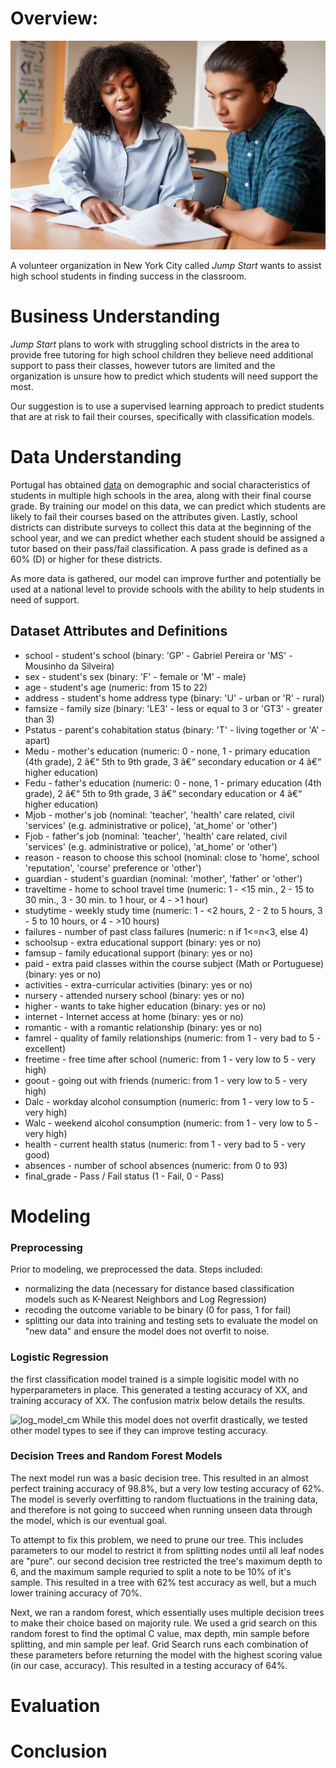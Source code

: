# Overview:

![volunteer_pic](/images/volunteer_pic.jpg)

A volunteer organization in New York City called *Jump Start* wants to assist high school students in finding success in the classroom.

# Business Understanding

*Jump Start* plans to work with struggling school districts in the area to provide free tutoring for high school children they believe need additional support to pass their classes, however tutors are limited and the organization is unsure how to predict which students will need support the most.

Our suggestion is to use a supervised learning approach to predict students that are at risk to fail their courses, specifically with classification models. 

# Data Understanding

Portugal has obtained [data](https://www.kaggle.com/impapan/student-performance-data-set) on demographic and social characteristics of students in multiple high schools in the area, along with their final course grade. By training our model on this data, we can predict which students are likely to fail their courses based on the attributes given. Lastly, school districts can distribute surveys to collect this data at the beginning of the school year, and we can predict whether each student should be assigned a tutor based on their pass/fail classification. A pass grade is defined as a 60% (D) or higher for these districts.

As more data is gathered, our model can improve further and potentially be used at a national level to provide schools with the ability to help students in need of support. 

## Dataset Attributes and Definitions

* school - student's school (binary: 'GP' - Gabriel Pereira or 'MS' - Mousinho da Silveira)
* sex - student's sex (binary: 'F' - female or 'M' - male)
* age - student's age (numeric: from 15 to 22)
* address - student's home address type (binary: 'U' - urban or 'R' - rural)
* famsize - family size (binary: 'LE3' - less or equal to 3 or 'GT3' - greater than 3)
* Pstatus - parent's cohabitation status (binary: 'T' - living together or 'A' - apart)
* Medu - mother's education (numeric: 0 - none, 1 - primary education (4th grade), 2 â€“ 5th to 9th grade, 3 â€“ secondary education or 4 â€“ higher education)
* Fedu - father's education (numeric: 0 - none, 1 - primary education (4th grade), 2 â€“ 5th to 9th grade, 3 â€“ secondary education or 4 â€“ higher education)
* Mjob - mother's job (nominal: 'teacher', 'health' care related, civil 'services' (e.g. administrative or police), 'at_home' or 'other')
* Fjob - father's job (nominal: 'teacher', 'health' care related, civil 'services' (e.g. administrative or police), 'at_home' or 'other')
* reason - reason to choose this school (nominal: close to 'home', school 'reputation', 'course' preference or 'other')
* guardian - student's guardian (nominal: 'mother', 'father' or 'other')
* traveltime - home to school travel time (numeric: 1 - <15 min., 2 - 15 to 30 min., 3 - 30 min. to 1 hour, or 4 - >1 hour)
* studytime - weekly study time (numeric: 1 - <2 hours, 2 - 2 to 5 hours, 3 - 5 to 10 hours, or 4 - >10 hours)
* failures - number of past class failures (numeric: n if 1<=n<3, else 4)
* schoolsup - extra educational support (binary: yes or no)
* famsup - family educational support (binary: yes or no)
* paid - extra paid classes within the course subject (Math or Portuguese) (binary: yes or no)
* activities - extra-curricular activities (binary: yes or no)
* nursery - attended nursery school (binary: yes or no)
* higher - wants to take higher education (binary: yes or no)
* internet - Internet access at home (binary: yes or no)
* romantic - with a romantic relationship (binary: yes or no)
* famrel - quality of family relationships (numeric: from 1 - very bad to 5 - excellent)
* freetime - free time after school (numeric: from 1 - very low to 5 - very high)
* goout - going out with friends (numeric: from 1 - very low to 5 - very high)
* Dalc - workday alcohol consumption (numeric: from 1 - very low to 5 - very high)
* Walc - weekend alcohol consumption (numeric: from 1 - very low to 5 - very high)
* health - current health status (numeric: from 1 - very bad to 5 - very good)
* absences - number of school absences (numeric: from 0 to 93)
* final_grade - Pass / Fail status (1 - Fail, 0 - Pass)

# Modeling

### Preprocessing
Prior to modeling, we preprocessed the data. Steps included:
  * normalizing the data (necessary for distance based classification models such as K-Nearest Neighbors and Log Regression)
  * recoding the outcome variable to be binary (0 for pass, 1 for fail)
  * splitting our data into training and testing sets to evaluate the model on "new data" and ensure the model does not overfit to noise.

### Logistic Regression
the first classification model trained is a simple logisitic model with no hyperparameters in place. This generated a testing accuracy of XX, and training accuracy of XX. The confusion matrix below details the results.

![log_model_cm](/images/log_model_cm.png)
While this model does not overfit drastically, we tested other model types to see if they can improve testing accuracy. 

### Decision Trees and Random Forest Models
The next model run was a basic decision tree. This resulted in an almost perfect training accuracy of 98.8%, but a very low testing accuracy of 62%. The model is severly overfitting to random fluctuations in the training data, and therefore is not going to succeed when running unseen data through the model, which is our eventual goal.

To attempt to fix this problem, we need to prune our tree. This includes parameters to our model to restrict it from splitting nodes until all leaf nodes are "pure". our second decision tree restricted the tree's maximum depth to 6, and the maximum sample requried to split a note to be 10% of it's sample. This resulted in a tree with 62% test accuracy as well, but a much lower training accuracy of 70%. 

Next, we ran a random forest, which essentially uses multiple decision trees to make their choice based on majority rule. We used a grid search on this random forest to find the optimal C value, max depth, min sample before splitting, and min sample per leaf. Grid Search runs each combination of these parameters before returning the model with the highest scoring value (in our case, accuracy). This resulted in a testing accuracy of 64%. 


# Evaluation

# Conclusion
